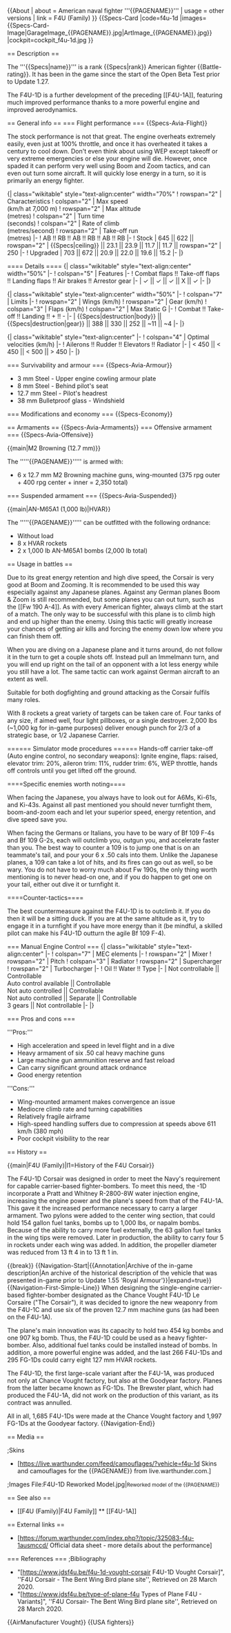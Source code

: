 {{About
| about = American naval fighter '''{{PAGENAME}}'''
| usage = other versions
| link = F4U (Family)
}}
{{Specs-Card
|code=f4u-1d
|images={{Specs-Card-Image|GarageImage_{{PAGENAME}}.jpg|ArtImage_{{PAGENAME}}.jpg}}
|cockpit=cockpit_f4u-1d.jpg
}}

== Description ==
<!-- ''In the description, the first part should be about the history of and the creation and combat usage of the aircraft, as well as its key features. In the second part, tell the reader about the aircraft in the game. Insert a screenshot of the vehicle, so that if the novice player does not remember the vehicle by name, he will immediately understand what kind of vehicle the article is talking about.'' -->
The '''{{Specs|name}}''' is a rank {{Specs|rank}} American fighter {{Battle-rating}}. It has been in the game since the start of the Open Beta Test prior to Update 1.27.

The F4U-1D is a further development of the preceding [[F4U-1A]], featuring much improved performance thanks to a more powerful engine and improved aerodynamics.

== General info ==
=== Flight performance ===
{{Specs-Avia-Flight}}
<!-- ''Describe how the aircraft behaves in the air. Speed, manoeuvrability, acceleration and allowable loads - these are the most important characteristics of the vehicle.'' -->
The stock performance is not that great. The engine overheats extremely easily, even just at 100% throttle, and once it has overheated it takes a century to cool down. Don't even think about using WEP except takeoff or very extreme emergencies or else your engine will die. However, once spaded it can perform very well using Boom and Zoom tactics, and can even out turn some aircraft. It will quickly lose energy in a turn, so it is primarily an energy fighter.

{| class="wikitable" style="text-align:center" width="70%"
! rowspan="2" | Characteristics
! colspan="2" | Max speed<br>(km/h at 7,000 m)
! rowspan="2" | Max altitude<br>(metres)
! colspan="2" | Turn time<br>(seconds)
! colspan="2" | Rate of climb<br>(metres/second)
! rowspan="2" | Take-off run<br>(metres)
|-
! AB !! RB !! AB !! RB !! AB !! RB
|-
! Stock
| 645 || 622 || rowspan="2" | {{Specs|ceiling}} || 23.1 || 23.9 || 11.7 || 11.7 || rowspan="2" | 250
|-
! Upgraded
| 703 || 672 || 20.9 || 22.0 || 19.6 || 15.2
|-
|}

==== Details ====
{| class="wikitable" style="text-align:center" width="50%"
|-
! colspan="5" | Features
|-
! Combat flaps !! Take-off flaps !! Landing flaps !! Air brakes !! Arrestor gear
|-
| ✓ || ✓ || ✓ || X || ✓     <!-- ✓ -->
|-
|}

{| class="wikitable" style="text-align:center" width="50%"
|-
! colspan="7" | Limits
|-
! rowspan="2" | Wings (km/h)
! rowspan="2" | Gear (km/h)
! colspan="3" | Flaps (km/h)
! colspan="2" | Max Static G
|-
! Combat !! Take-off !! Landing !! + !! -
|-
| {{Specs|destruction|body}} || {{Specs|destruction|gear}} || 388 || 330 || 252 || ~11 || ~4
|-
|}

{| class="wikitable" style="text-align:center"
|-
! colspan="4" | Optimal velocities (km/h)
|-
! Ailerons !! Rudder !! Elevators !! Radiator
|-
| < 450 || < 450 || < 500 || > 450
|-
|}

=== Survivability and armour ===
{{Specs-Avia-Armour}}
<!-- ''Examine the survivability of the aircraft. Note how vulnerable the structure is and how secure the pilot is, whether the fuel tanks are armoured, etc. Describe the armour, if there is any, and also mention the vulnerability of other critical aircraft systems.'' -->

* 3 mm Steel - Upper engine cowling armour plate
* 8 mm Steel - Behind pilot's seat
* 12.7 mm Steel - Pilot's headrest
* 38 mm Bulletproof glass - Windshield

=== Modifications and economy ===
{{Specs-Economy}}

== Armaments ==
{{Specs-Avia-Armaments}}
=== Offensive armament ===
{{Specs-Avia-Offensive}}
<!-- ''Describe the offensive armament of the aircraft, if any. Describe how effective the cannons and machine guns are in a battle, and also what belts or drums are better to use. If there is no offensive weaponry, delete this subsection.'' -->
{{main|M2 Browning (12.7 mm)}}

The '''''{{PAGENAME}}''''' is armed with:

* 6 x 12.7 mm M2 Browning machine guns, wing-mounted (375 rpg outer + 400 rpg center + inner = 2,350 total)

=== Suspended armament ===
{{Specs-Avia-Suspended}}
<!-- ''Describe the aircraft's suspended armament: additional cannons under the wings, bombs, rockets and torpedoes. This section is especially important for bombers and attackers. If there is no suspended weaponry remove this subsection.'' -->
{{main|AN-M65A1 (1,000 lb)|HVAR}}

The '''''{{PAGENAME}}''''' can be outfitted with the following ordnance:

* Without load
* 8 x HVAR rockets
* 2 x 1,000 lb AN-M65A1 bombs (2,000 lb total)

== Usage in battles ==
<!-- ''Describe the tactics of playing in the aircraft, the features of using aircraft in a team and advice on tactics. Refrain from creating a "guide" - do not impose a single point of view, but instead, give the reader food for thought. Examine the most dangerous enemies and give recommendations on fighting them. If necessary, note the specifics of the game in different modes (AB, RB, SB).'' -->
Due to its great energy retention and high dive speed, the Corsair is very good at Boom and Zooming. It is recommended to be used this way especially against any Japanese planes. Against any German planes Boom & Zoom is still recommended, but some planes you can out turn, such as the [[Fw 190 A-4]]. As with every American fighter, always climb at the start of a match. The only way to be successful with this plane is to climb high and end up higher than the enemy. Using this tactic will greatly increase your chances of getting air kills and forcing the enemy down low where you can finish them off.

When you are diving on a Japanese plane and it turns around, do not follow it in the turn to get a couple shots off. Instead pull an Immelmann turn, and you will end up right on the tail of an opponent with a lot less energy while you still have a lot. The same tactic can work against German aircraft to an extent as well.

Suitable for both dogfighting and ground attacking as the Corsair fulfils many roles.

With 8 rockets a great variety of targets can be taken care of. Four tanks of any size, if aimed well, four light pillboxes, or a single destroyer. 2,000 lbs (~1,000 kg for in-game purposes) deliver enough punch for 2/3 of a strategic base, or 1/2 Japanese Carrier.

====== Simulator mode procedures ======
Hands-off carrier take-off (Auto engine control, no secondary weapons): Ignite engine, flaps: raised, elevator trim: 20%, aileron trim: 11%, rudder trim: 6%, WEP throttle, hands off controls until you get lifted off the ground.

====Specific enemies worth noting====
<!--Some concerning vehicles to worry about if playing this plane. (i.e. Japanese fighters will out turn you)-->
When facing the Japanese, you always have to look out for A6Ms, Ki-61s, and Ki-43s. Against all past mentioned you should never turnfight them, boom-and-zoom each and let your superior speed, energy retention, and dive speed save you.

When facing the Germans or Italians, you have to be wary of Bf 109 F-4s and Bf 109 G-2s, each will outclimb you, outgun you, and accelerate faster than you. The best way to counter a 109 is to jump one that is on an teammate's tail, and pour your 6 x .50 cals into them. Unlike the Japanese planes, a 109 can take a lot of hits, and its fires can go out as well, so be wary. You do not have to worry much about Fw 190s, the only thing worth mentioning is to never head-on one, and if you do happen to get one on your tail, either out dive it or turnfight it.

====Counter-tactics====
<!--What to expect, if it would be in command of the enemy and how to counter it. (i.e. They will most likely BnZ, etc.)-->
The best countermeasure against the F4U-1D is to outclimb it. If you do then it will be a sitting duck. If you are at the same altitude as it, try to engage it in a turnfight if you have more energy than it (be mindful, a skilled pilot can make his F4U-1D outturn the agile Bf 109 F-4).

=== Manual Engine Control ===
{| class="wikitable" style="text-align:center"
|-
! colspan="7" | MEC elements
|-
! rowspan="2" | Mixer
! rowspan="2" | Pitch
! colspan="3" | Radiator
! rowspan="2" | Supercharger
! rowspan="2" | Turbocharger
|-
! Oil !! Water !! Type
|-
| Not controllable || Controllable<br>Auto control available || Controllable<br>Not auto controlled || Controllable<br>Not auto controlled || Separate || Controllable<br>3 gears || Not controllable
|-
|}

=== Pros and cons ===
<!-- ''Summarise and briefly evaluate the vehicle in terms of its characteristics and combat effectiveness. Mark its pros and cons in the bulleted list. Try not to use more than 6 points for each of the characteristics. Avoid using categorical definitions such as "bad", "good" and the like - use substitutions with softer forms such as "inadequate" and "effective".'' -->

'''Pros:'''

* High acceleration and speed in level flight and in a dive
* Heavy armament of six .50 cal heavy machine guns
* Large machine gun ammunition reserve and fast reload
* Can carry significant ground attack ordnance
* Good energy retention

'''Cons:'''

* Wing-mounted armament makes convergence an issue
* Mediocre climb rate and turning capabilities
* Relatively fragile airframe
* High-speed handling suffers due to compression at speeds above 611 km/h (380 mph)
* Poor cockpit visibility to the rear

== History ==
<!-- ''Describe the history of the creation and combat usage of the aircraft in more detail than in the introduction. If the historical reference turns out to be too long, take it to a separate article, taking a link to the article about the vehicle and adding a block "/History" (example: <nowiki>https://wiki.warthunder.com/(Vehicle-name)/History</nowiki>) and add a link to it here using the <code>main</code> template. Be sure to reference text and sources by using <code><nowiki><ref></ref></nowiki></code>, as well as adding them at the end of the article with <code><nowiki><references /></nowiki></code>. This section may also include the vehicle's dev blog entry (if applicable) and the in-game encyclopedia description (under <code><nowiki>=== In-game description ===</nowiki></code>, also if applicable).'' -->
{{main|F4U (Family)|l1=History of the F4U Corsair}}

The F4U-1D Corsair was designed in order to meet the Navy's requirement for capable carrier-based fighter-bombers. To meet this need, the  -1D incorporate a Pratt and Whitney R-2800-8W water injection engine, increasing the engine power and the plane's speed from that of the F4U-1A. This gave it the increased performance necessary to carry a larger armament. Two pylons were added to the center wing section, that could hold 154 gallon fuel tanks, bombs up to 1,000 lbs, or napalm bombs. Because of the ability to carry more fuel externally, the 63 gallon fuel tanks in the wing tips were removed. Later in production, the ability to carry four 5 in rockets under each wing was added. In addition, the propeller diameter was reduced from 13 ft 4 in to 13 ft 1 in.

{{break}}
{{Navigation-Start|{{Annotation|Archive of the in-game description|An archive of the historical description of the vehicle that was presented in-game prior to Update 1.55 'Royal Armour'}}|expand=true}}
{{Navigation-First-Simple-Line}}
When designing the single-engine carrier-based fighter-bomber designated as the Chance Vought F4U-1D Le Corsaire ("The Corsair"), it was decided to ignore the new weaponry from the F4U-1C and use six of the proven 12.7 mm machine guns (as had been on the F4U-1A).

The plane's main innovation was its capacity to hold two 454 kg bombs and one 907 kg bomb. Thus, the F4U-1D could be used as a heavy fighter-bomber. Also, additional fuel tanks could be installed instead of bombs. In addition, a more powerful engine was added, and the last 266 F4U-1Ds and 295 FG-1Ds could carry eight 127 mm HVAR rockets.

The F4U-1D, the first large-scale variant after the F4U-1A, was produced not only at Chance Vought factory, but also at the Goodyear factory. Planes from the latter became known as FG-1Ds. The Brewster plant, which had produced the F4U-1A, did not work on the production of this variant, as its contract was annulled.

All in all, 1,685 F4U-1Ds were made at the Chance Vought factory and 1,997 FG-1Ds at the Goodyear factory.
{{Navigation-End}}

== Media ==
<!-- ''Excellent additions to the article would be video guides, screenshots from the game, and photos.'' -->

;Skins
* [https://live.warthunder.com/feed/camouflages/?vehicle=f4u-1d Skins and camouflages for the {{PAGENAME}} from live.warthunder.com.]

;Images
<gallery mode="packed-hover" heights="200">
File:F4U-1D Reworked Model.jpg|<small>Reworked model of the {{PAGENAME}}</small>
</gallery>

== See also ==
<!-- ''Links to the articles on the War Thunder Wiki that you think will be useful for the reader, for example:''
* ''reference to the series of the aircraft;''
* ''links to approximate analogues of other nations and research trees.'' -->

* [[F4U (Family)|F4U Family]]
** [[F4U-1A]]

== External links ==
<!--''Paste links to sources and external resources, such as:''
* ''topic on the official game forum;''
* ''other literature.''-->

* [https://forum.warthunder.com/index.php?/topic/325083-f4u-1ausmccd/ Official data sheet - more details about the performance]

=== References ===
;Bibliography
* "[https://www.jdsf4u.be/f4u-1d-vought-corsair F4U-1D Vought Corsair]", ''F4U Corsair - The Bent Wing Bird plane site'', Retrieved on 28 March 2020.
* "[https://www.jdsf4u.be/type-of-plane-f4u Types of Plane F4U - Variants]", ''F4U Corsair- The Bent Wing Bird plane site'', Retrieved on 28 March 2020.

{{AirManufacturer Vought}}
{{USA fighters}}